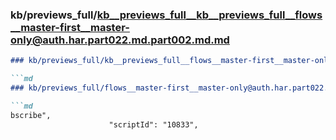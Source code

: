 ### kb/previews_full/kb__previews_full__kb__previews_full__flows__master-first__master-only@auth.har.part022.md.part002.md.md

```md
### kb/previews_full/kb__previews_full__flows__master-first__master-only@auth.har.part022.md.part002.md

```md
### kb/previews_full/flows__master-first__master-only@auth.har.part022.md (part 002)

```md
bscribe",
                      "scriptId": "10833",
           
```

```

```

```
